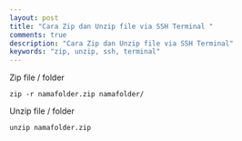 ```yaml
---
layout: post
title: "Cara Zip dan Unzip file via SSH Terminal "
comments: true
description: "Cara Zip dan Unzip file via SSH Terminal"
keywords: "zip, unzip, ssh, terminal"
---
```


Zip file / folder
```
zip -r namafolder.zip namafolder/
```

Unzip file / folder
```
unzip namafolder.zip
```
